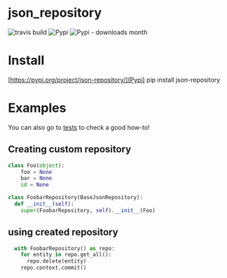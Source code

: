 # json_repository

![travis build](https://img.shields.io/travis/:mandrewcito/:json_repository.svg)
![Pypi](https://img.shields.io/pypi/v/json-repository.svg)
![Pypi - downloads month](https://img.shields.io/pypi/dm/json-repository.svg)


# Install

[https://pypi.org/project/json-repository/](Pypi)
pip install json-repository

# Examples

You can also go to [tests](test/sample/foobar_test.py) to check a good how-to!

## Creating custom repository

```python
class Foo(object):
    foo = None
    bar = None
    id = None

class FoobarRepository(BaseJsonRepository):
  def __init__(self):
    super(FoobarRepository, self).__init__(Foo)
```

## using created repository

```python
  with FoobarRepository() as repo:
    for entity in repo.get_all():
      repo.delete(entity)
    repo.context.commit()
```
